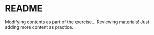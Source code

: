 # README #
Modifying contents as part of the exercise...
Reviewing materials!
Just adding more content as practice.
